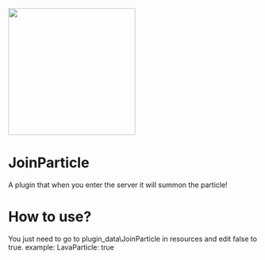 <img height="256" weight="256" src="icon.png">

# JoinParticle
A plugin that when you enter the server it will summon the particle!
# How to use?
You just need to go to plugin_data\JoinParticle in resources and edit false to true.
example: LavaParticle: true
